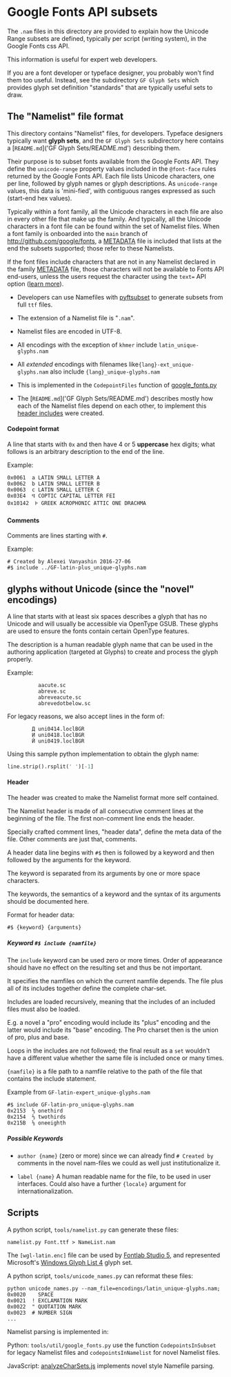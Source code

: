 # Google Fonts API subsets

The `.nam` files in this directory are provided to explain how the Unicode Range subsets are defined, typically per script (writing system), in the Google Fonts css API.

This information is useful for expert web developers.

If you are a font developer or typeface designer, you probably won't find them too useful.
Instead, see the subdirectory `GF Glyph Sets` which provides glyph set definition "standards" that are typically useful sets to draw.

## The "Namelist" file format

This directory contains "Namelist" files, for developers.
Typeface designers typically want **glyph sets**, and the `GF Glyph Sets` subdirectory here contains a [`README.md`]('GF Glyph Sets/README.md') describing them.

Their purpose is to subset fonts available from the Google Fonts API.
They define the `unicode-range` property values included in the `@font-face` rules returned by the Google Fonts API.
Each file lists Unicode characters, one per line, followed by glyph names or glyph descriptions.
As `unicode-range` values, this data is 'mini-fied', with contiguous ranges expressed as such (start-end hex values).

Typically within a font family, all the Unicode characters in each file are also in every other file that make up the family.
And typically, all the Unicode characters in a font file can be found within the set of Namelist files.
When a font family is onboarded into the `main` branch of http://github.com/google/fonts, a [METADATA](https://github.com/googlefonts/gf-docs/blob/main/METADATA/README.md) file is included that lists at the end the subsets supported;
those refer to these Namelists.

If the font files include characters that are not in any Namelist declared in the family [METADATA](https://github.com/googlefonts/gf-docs/blob/main/METADATA/README.md) file, those characters will not be available to Fonts API end-users, unless the users request the character using the `text=` API option ([learn more](https://developers.google.com/fonts/docs/getting_started#optimizing_your_font_requests)). 

* Developers can use Namefiles with [pyftsubset](https://github.com/behdad/fonttools/blob/main/Lib/fontTools/subset.py) to generate subsets from full `ttf` files.

* The extension of a Namelist file is "`.nam`".

* Namelist files are encoded in UTF-8.

* All encodings with the exception of `khmer` include `latin_unique-glyphs.nam`

* All *extended* encodings with filenames like`{lang}-ext_unique-glyphs.nam` also include `{lang}_unique-glyphs.nam`

* This is implemented in the `CodepointFiles` function of [google_fonts.py](../util/google_fonts.py)

* The [`README.md`]('GF Glyph Sets/README.md') describes mostly how each of the Namelist files depend on each other, to implement this [header includes](#header) were created.

#### Codepoint format

A line that starts with `0x` and then have 4 or 5 **uppercase** hex digits; what follows is an arbitrary description to the end of the line.

Example:

```
0x0061  a LATIN SMALL LETTER A
0x0062  b LATIN SMALL LETTER B
0x0063  c LATIN SMALL LETTER C
0x03E4  Ϥ COPTIC CAPITAL LETTER FEI
0x10142  𐅂 GREEK ACROPHONIC ATTIC ONE DRACHMA
```

#### Comments

Comments are lines starting with `#`.

Example:

```
# Created by Alexei Vanyashin 2016-27-06
#$ include ../GF-latin-plus_unique-glyphs.nam
```

## glyphs without Unicode (since the "novel" encodings)

A line that starts with at least six spaces describes a glyph that has no Unicode and will usually be accessible via OpenType GSUB. These glyphs are used to ensure the fonts contain certain OpenType features.

The description is a human readable glyph name that can be used in the authoring application (targeted at Glyphs) to create and process the glyph properly.

Example:

```
          aacute.sc
          abreve.sc
          abreveacute.sc
          abrevedotbelow.sc
```

For legacy reasons, we also accept lines in the form of:

```
        Д uni0414.loclBGR
        И uni0418.loclBGR
        Й uni0419.loclBGR
```

Using this sample python implementation to obtain the glyph name:

```py
line.strip().rsplit(' ')[-1]
```

#### Header

The header was created to make the Namelist format more self contained.

The Namelist header is made of all consecutive comment lines at the beginning of the file. The first non-comment line ends the header.

Specially crafted comment lines, "header data", define the meta data of the file. Other comments are just that, comments.

A header data line begins with `#$` then is followed by a keyword and then followed by the arguments for the keyword.

The keyword is separated from its arguments by one or more space characters.

The keywords, the semantics of a keyword and the syntax of its arguments should be documented here.

Format for header data:

```
#$ {keyword} {arguments}
```

##### Keyword `#$ include {namfile}`

The `include` keyword can be used zero or more times. Order of appearance should have no effect on the resulting set and thus be not important.

It specifies the namfiles on which the current namfile depends. The file plus all of its includes together define the complete char-set.

Includes are loaded recursively, meaning that the includes of an included files must also be loaded.

E.g. a novel a "pro" encoding would include its "plus" encoding and the latter would include its "base" encoding. The Pro charset then is the union of pro, plus and base.

Loops in the includes are not followed; the final result as a `set` wouldn't have a different value whether the same file is included once or many times.

`{namfile}` is a file path to a namfile relative to the path of the file that contains the include statement.

Example from `GF-latin-expert_unique-glyphs.nam`

```
#$ include GF-latin-pro_unique-glyphs.nam
0x2153  ⅓ onethird
0x2154  ⅔ twothirds
0x215B  ⅛ oneeighth
```


##### Possible Keywords

* `author {name}` (zero or more) since we can already find `# Created by` comments in the novel nam-files we could as well just institutionalize it.

* `label {name}` A human readable name for the file, to be used in user interfaces. Could also have a further `{locale}` argument for internationalization.

## Scripts

A python script, `tools/namelist.py` can generate these files:

    namelist.py Font.ttf > NameList.nam

The `[wgl-latin.enc]` file can be used by [Fontlab Studio 5](http://www.fontlab.com), and represented Microsoft's [Windows Glyph List 4](https://en.wikipedia.org/wiki/Windows_Glyph_List_4) glyph set.

A python script, `tools/unicode_names.py` can reformat these files:

    python unicode_names.py --nam_file=encodings/latin_unique-glyphs.nam;
    0x0020    SPACE
    0x0021  ! EXCLAMATION MARK
    0x0022  " QUOTATION MARK
    0x0023  # NUMBER SIGN
    ...

Namelist parsing is implemented in:

Python: `tools/util/google_fonts.py` use the function `CodepointsInSubset` for legacy Namelist files and `codepointsInNamelist` for novel Namelist files.

JavaScript: [analyzeCharSets.js](https://github.com/graphicore/specimenTools/blob/languages/build/analyzeCharSets.js) implements novel style Namefile parsing.
